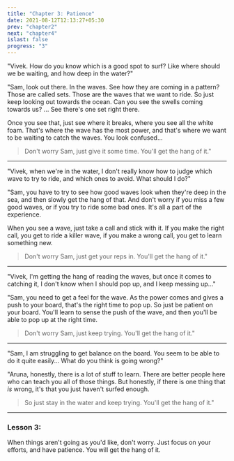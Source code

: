 ```yaml
---
title: "Chapter 3: Patience"
date: 2021-08-12T12:13:27+05:30
prev: "chapter2"
next: "chapter4"
islast: false
progress: "3"
---
```


"Vivek. How do you know which is a good spot to surf? Like where should we
be waiting, and how deep in the water?"

"Sam, look out there. In the waves. See how they are coming in a
pattern? Those are called sets. Those are the waves that we want to
ride. So just keep looking out towards the ocean. Can you see the swells
coming towards us? ... See there's one set right there.

Once you see that, just see where it breaks, where you see all the white
foam. That's where the wave has the most power, and that's where we want
to be waiting to catch the waves. You look confused...
> Don't worry Sam, just give it some time. You'll get the hang of it."

---

"Vivek, when we're in the water, I don't really know how to judge which
wave to try to ride, and which ones to avoid. What should I do?"

"Sam, you have to try to see how good waves look when they're deep in
the sea, and then slowly get the hang of that. And don't worry if you
miss a few good waves, or if you try to ride some bad ones. It's all a part
of the experience.

When you see a wave, just take a call and stick with it. If you make the
right call, you get to ride a killer wave, if you make a wrong call, you
get to learn something new.
> Don't worry Sam, just get your reps in. You'll get the hang of it."

---

"Vivek, I'm getting the hang of reading the waves, but once it comes to
catching it, I don't know when I should pop up, and I keep messing
up..."

"Sam, you need to get a feel for the wave. As the power comes and gives
a push to your board, that's the right time to pop up. So just be
patient on your board. You'll learn to sense the push of the wave, and
then you'll be able to pop up at the right time.
> Don't worry Sam, just keep trying. You'll get the hang of it."

---

"Sam, I am struggling to get balance on the board. You seem to be able
to do it quite easily... What do you think is going wrong?"

"Aruna, honestly, there is a lot of stuff to learn. There are
better people here who can teach you all of those things. But honestly,
if there is one thing that _is_ wrong, it's that you just
haven't surfed enough.
> So just stay in the water and keep trying. You'll get the hang of it."

---

### Lesson 3:
When things aren't going as you'd like, don't worry. Just focus on your
efforts, and have patience. You will get the hang of it.
